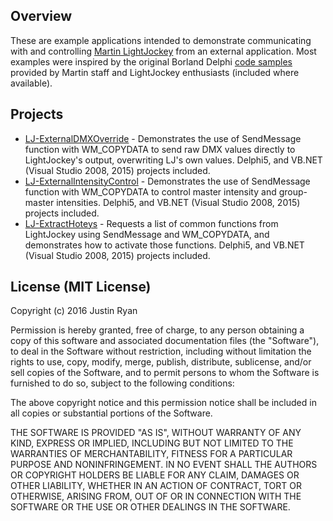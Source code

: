 Overview
---
These are example applications intended to demonstrate communicating with and controlling [Martin LightJockey](http://www.martin.com/en-us/product-details/lightjockey-2) from an external application. Most examples were inspired by the original Borland Delphi [code samples](https://martinprofessional.app.box.com/v/lightjockey/1/1721411436) provided by Martin staff and LightJockey enthusiasts (included where available).

Projects
---
  * [LJ-ExternalDMXOverride](/LJ-ExternalDMXOverride) - Demonstrates the use of SendMessage function with WM_COPYDATA to send raw DMX values directly to LightJockey's output, overwriting LJ's own values. Delphi5, and VB.NET (Visual Studio 2008, 2015) projects included.
  * [LJ-ExternalIntensityControl](/LJ-ExternalIntensityControl) - Demonstrates the use of SendMessage function with WM_COPYDATA to control master intensity and group-master intensities. Delphi5, and VB.NET (Visual Studio 2008, 2015) projects included.
  * [LJ-ExtractHoteys](/LJ-ExtractHotkeys) - Requests a list of common functions from LightJockey using SendMessage and WM_COPYDATA, and demonstrates how to activate those functions. Delphi5, and VB.NET (Visual Studio 2008, 2015) projects included.

License (MIT License)
---
Copyright (c) 2016 Justin Ryan

Permission is hereby granted, free of charge, to any person obtaining a copy of this software and associated documentation files (the "Software"), to deal in the Software without restriction, including without limitation the rights to use, copy, modify, merge, publish, distribute, sublicense, and/or sell copies of the Software, and to permit persons to whom the Software is furnished to do so, subject to the following conditions:

The above copyright notice and this permission notice shall be included in all copies or substantial portions of the Software.

THE SOFTWARE IS PROVIDED "AS IS", WITHOUT WARRANTY OF ANY KIND, EXPRESS OR IMPLIED, INCLUDING BUT NOT LIMITED TO THE WARRANTIES OF MERCHANTABILITY, FITNESS FOR A PARTICULAR PURPOSE AND NONINFRINGEMENT. IN NO EVENT SHALL THE AUTHORS OR COPYRIGHT HOLDERS BE LIABLE FOR ANY CLAIM, DAMAGES OR OTHER LIABILITY, WHETHER IN AN ACTION OF CONTRACT, TORT OR OTHERWISE, ARISING FROM, OUT OF OR IN CONNECTION WITH THE SOFTWARE OR THE USE OR OTHER DEALINGS IN THE SOFTWARE.